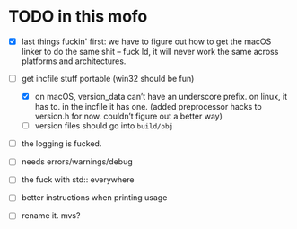 # TODO in this mofo

- [x] last things fuckin' first: we have to figure out how to get the macOS linker to do the same shit – fuck ld, it will never work the same across platforms and architectures.
- [ ] get incfile stuff portable (win32 should be fun)
  - [x] on macOS, version_data can’t have an underscore prefix. on linux, it has to. in the incfile it has one. (added preprocessor hacks to version.h for now. couldn’t figure out a better way)
  - [ ] version files should go into `build/obj`
- [ ] the logging is fucked.
- [ ] needs errors/warnings/debug
- [ ] the fuck with std:: everywhere
- [ ] better instructions when printing usage
- [ ] rename it. mvs?

